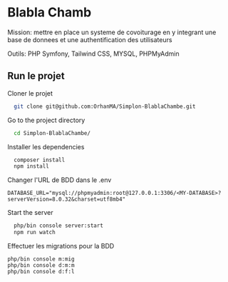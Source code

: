 # Blabla Chamb

Mission: mettre en place un systeme de covoiturage en y integrant une base de donnees et une authentification des utilisateurs

Outils: PHP Symfony, Tailwind CSS, MYSQL, PHPMyAdmin

## Run le projet

Cloner le projet

```bash
  git clone git@github.com:OrhanMA/Simplon-BlablaChambe.git
```

Go to the project directory

```bash
  cd Simplon-BlablaChambe/
```

Installer les dependencies

```bash
  composer install
  npm install
```

Changer l'URL de BDD dans le .env

```
DATABASE_URL="mysql://phpmyadmin:root@127.0.0.1:3306/<MY-DATABASE>?serverVersion=8.0.32&charset=utf8mb4"
```

Start the server

```bash
  php/bin console server:start
  npm run watch
```

Effectuer les migrations pour la BDD

```
php/bin console m:mig
php/bin console d:m:m
php/bin console d:f:l
```
